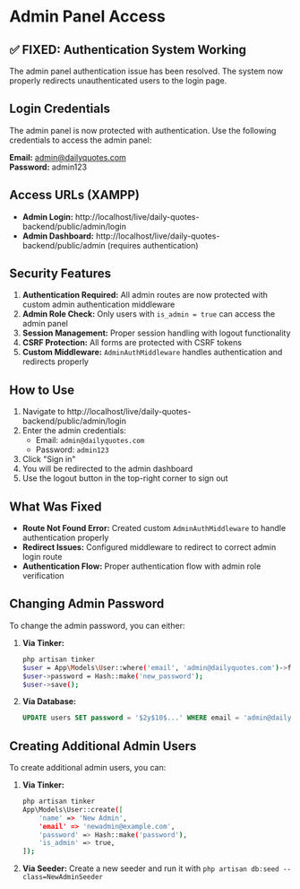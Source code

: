 # Admin Panel Access

## ✅ **FIXED: Authentication System Working**

The admin panel authentication issue has been resolved. The system now properly redirects unauthenticated users to the login page.

## Login Credentials

The admin panel is now protected with authentication. Use the following credentials to access the admin panel:

**Email:** admin@dailyquotes.com  
**Password:** admin123

## Access URLs (XAMPP)

- **Admin Login:** http://localhost/live/daily-quotes-backend/public/admin/login
- **Admin Dashboard:** http://localhost/live/daily-quotes-backend/public/admin (requires authentication)

## Security Features

1. **Authentication Required:** All admin routes are now protected with custom admin authentication middleware
2. **Admin Role Check:** Only users with `is_admin = true` can access the admin panel
3. **Session Management:** Proper session handling with logout functionality
4. **CSRF Protection:** All forms are protected with CSRF tokens
5. **Custom Middleware:** `AdminAuthMiddleware` handles authentication and redirects properly

## How to Use

1. Navigate to http://localhost/live/daily-quotes-backend/public/admin/login
2. Enter the admin credentials:
   - Email: `admin@dailyquotes.com`
   - Password: `admin123`
3. Click "Sign in"
4. You will be redirected to the admin dashboard
5. Use the logout button in the top-right corner to sign out

## What Was Fixed

- **Route Not Found Error:** Created custom `AdminAuthMiddleware` to handle authentication properly
- **Redirect Issues:** Configured middleware to redirect to correct admin login route
- **Authentication Flow:** Proper authentication flow with admin role verification

## Changing Admin Password

To change the admin password, you can either:

1. **Via Tinker:**
   ```bash
   php artisan tinker
   $user = App\Models\User::where('email', 'admin@dailyquotes.com')->first();
   $user->password = Hash::make('new_password');
   $user->save();
   ```

2. **Via Database:**
   ```sql
   UPDATE users SET password = '$2y$10$...' WHERE email = 'admin@dailyquotes.com';
   ```

## Creating Additional Admin Users

To create additional admin users, you can:

1. **Via Tinker:**
   ```bash
   php artisan tinker
   App\Models\User::create([
       'name' => 'New Admin',
       'email' => 'newadmin@example.com',
       'password' => Hash::make('password'),
       'is_admin' => true,
   ]);
   ```

2. **Via Seeder:**
   Create a new seeder and run it with `php artisan db:seed --class=NewAdminSeeder` 
 